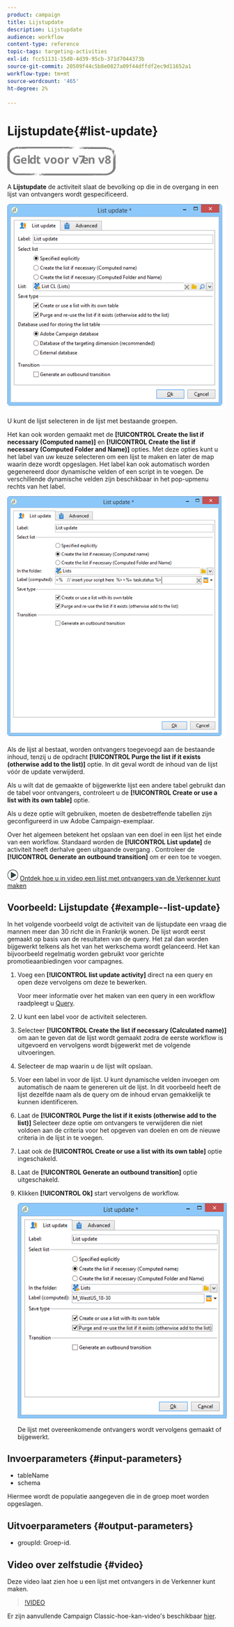 ```yaml
---
product: campaign
title: Lijstupdate
description: Lijstupdate
audience: workflow
content-type: reference
topic-tags: targeting-activities
exl-id: fcc51131-15d0-4d39-95cb-371d7044373b
source-git-commit: 20509f44c5b8e0827a09f44dffdf2ec9d11652a1
workflow-type: tm+mt
source-wordcount: '465'
ht-degree: 2%

---
```


# Lijstupdate{#list-update}

![](../../assets/common.svg)

A **Lijstupdate** de activiteit slaat de bevolking op die in de overgang in een lijst van ontvangers wordt gespecificeerd.

![](assets/s_user_segmentation_update_group.png)

U kunt de lijst selecteren in de lijst met bestaande groepen.

Het kan ook worden gemaakt met de **[!UICONTROL Create the list if necessary (Computed name)]** en **[!UICONTROL Create the list if necessary (Computed Folder and Name)]** opties. Met deze opties kunt u het label van uw keuze selecteren om een lijst te maken en later de map waarin deze wordt opgeslagen. Het label kan ook automatisch worden gegenereerd door dynamische velden of een script in te voegen. De verschillende dynamische velden zijn beschikbaar in het pop-upmenu rechts van het label.

![](assets/s_user_segmentation_update_list_calc.png)

Als de lijst al bestaat, worden ontvangers toegevoegd aan de bestaande inhoud, tenzij u de opdracht **[!UICONTROL Purge the list if it exists (otherwise add to the list)]** optie. In dit geval wordt de inhoud van de lijst vóór de update verwijderd.

Als u wilt dat de gemaakte of bijgewerkte lijst een andere tabel gebruikt dan de tabel voor ontvangers, controleert u de **[!UICONTROL Create or use a list with its own table]** optie.

Als u deze optie wilt gebruiken, moeten de desbetreffende tabellen zijn geconfigureerd in uw Adobe Campaign-exemplaar.

Over het algemeen betekent het opslaan van een doel in een lijst het einde van een workflow. Standaard worden de **[!UICONTROL List update]** de activiteit heeft derhalve geen uitgaande overgang . Controleer de **[!UICONTROL Generate an outbound transition]** om er een toe te voegen.

![](assets/do-not-localize/how-to-video.png) [Ontdek hoe u in video een lijst met ontvangers van de Verkenner kunt maken](#video)

## Voorbeeld: Lijstupdate {#example--list-update}

In het volgende voorbeeld volgt de activiteit van de lijstupdate een vraag die mannen meer dan 30 richt die in Frankrijk wonen. De lijst wordt eerst gemaakt op basis van de resultaten van de query. Het zal dan worden bijgewerkt telkens als het van het werkschema wordt gelanceerd. Het kan bijvoorbeeld regelmatig worden gebruikt voor gerichte promotieaanbiedingen voor campagnes.

1. Voeg een **[!UICONTROL list update activity]** direct na een query en open deze vervolgens om deze te bewerken.

   Voor meer informatie over het maken van een query in een workflow raadpleegt u [Query](query.md).

1. U kunt een label voor de activiteit selecteren.
1. Selecteer **[!UICONTROL Create the list if necessary (Calculated name)]** om aan te geven dat de lijst wordt gemaakt zodra de eerste workflow is uitgevoerd en vervolgens wordt bijgewerkt met de volgende uitvoeringen.
1. Selecteer de map waarin u de lijst wilt opslaan.
1. Voer een label in voor de lijst. U kunt dynamische velden invoegen om automatisch de naam te genereren uit de lijst. In dit voorbeeld heeft de lijst dezelfde naam als de query om de inhoud ervan gemakkelijk te kunnen identificeren.
1. Laat de **[!UICONTROL Purge the list if it exists (otherwise add to the list)]** Selecteer deze optie om ontvangers te verwijderen die niet voldoen aan de criteria voor het opgeven van doelen en om de nieuwe criteria in de lijst in te voegen.
1. Laat ook de **[!UICONTROL Create or use a list with its own table]** optie ingeschakeld.
1. Laat de **[!UICONTROL Generate an outbound transition]** optie uitgeschakeld.
1. Klikken **[!UICONTROL Ok]** start vervolgens de workflow.

   ![](assets/s_user_segmentation_update_list_calc_example.png)

   De lijst met overeenkomende ontvangers wordt vervolgens gemaakt of bijgewerkt.

## Invoerparameters {#input-parameters}

* tableName
* schema

Hiermee wordt de populatie aangegeven die in de groep moet worden opgeslagen.

## Uitvoerparameters {#output-parameters}

* groupId: Groep-id.

## Video over zelfstudie {#video}

Deze video laat zien hoe u een lijst met ontvangers in de Verkenner kunt maken.

>[!VIDEO](https://video.tv.adobe.com/v/25602/quality=12)

Er zijn aanvullende Campaign Classic-hoe-kan-video&#39;s beschikbaar [hier](https://experienceleague.adobe.com/docs/campaign-classic-learn/tutorials/overview.html?lang=nl).
